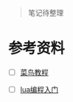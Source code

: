 > 笔记待整理


# 参考资料

- [ ] [菜鸟教程](https://www.runoob.com/lua/lua-tutorial.html)
- [ ] [lua编程入门](https://www.kancloud.cn/thinkphp/lua-guide/43808)


